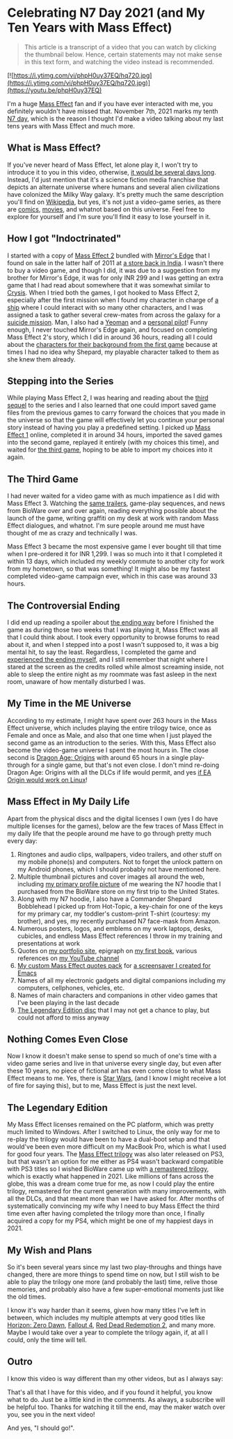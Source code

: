 # Celebrating N7 Day 2021 (and My Ten Years with Mass Effect)

> This article is a transcript of a video that you can watch by clicking the thumbnail below. Hence, certain statements may not make sense in this text form, and watching the video instead is recommended.

[![https://i.ytimg.com/vi/phpH0uy37EQ/hq720.jpg](https://i.ytimg.com/vi/phpH0uy37EQ/hq720.jpg)](https://youtu.be/phpH0uy37EQ)

I'm a huge [Mass Effect](https://store.steampowered.com/app/17460/Mass_Effect_2007) fan and if you have ever interacted with me, you definitely wouldn't have missed that. November 7th, 2021 marks my tenth [N7 day](https://blog.bioware.com/2020/11/07/happy-n7-day-4), which is the reason I thought I'd make a video talking about my last tens years with Mass Effect and much more.

## What is Mass Effect?

If you've never heard of Mass Effect, let alone play it, I won't try to introduce it to you in this video, otherwise, [it would be several days long](https://myterminal.me/diary/20150621/Can-a-video-game-consume-you). Instead, I'd just mention that it's a science fiction media franchise that depicts an alternate universe where humans and several alien civilizations have colonized the Milky Way galaxy. It's pretty much the same description you'll find on [Wikipedia](https://en.wikipedia.org/wiki/Mass_Effect), but yes, it's not just a video-game series, as there are [comics](https://digital.darkhorse.com/series/11/mass-effect), [movies](https://www.imdb.com/title/tt2140141), and whatnot based on this universe. Feel free to explore for yourself and I'm sure you'll find it easy to lose yourself in it.

## How I got "Indoctrinated"

I started with a copy of [Mass Effect 2](https://www.ea.com/games/mass-effect/mass-effect-2) bundled with [Mirror's Edge](https://store.steampowered.com/app/17410/Mirrors_Edge) that I found on sale in the latter half of 2011 at [a store back in India](https://paytmmall.com/shop/h/ezone-store). I wasn't there to buy a video game, and though I did, it was due to a suggestion from my brother for Mirror's Edge, it was for only INR 299 and I was getting an extra game that I had read about somewhere that it was somewhat similar to [Crysis](https://www.crysis.com). When I tried both the games, I got hooked to Mass Effect 2, especially after the first mission when I found my character in charge of [a ship](https://masseffect.fandom.com/wiki/SSV_Normandy) where I could interact with so many other characters, and I was assigned a task to gather several crew-mates from across the galaxy for a [suicide mission](https://masseffect.fandom.com/wiki/Suicide_Mission). Man, I also had a [Yeoman](https://masseffect.fandom.com/wiki/Kelly_Chambers) and a [personal pilot](https://masseffect.fandom.com/wiki/Jeff_%22Joker%22_Moreau)! Funny enough, I never touched Mirror's Edge again, and focused on completing Mass Effect 2's story, which I did in around 36 hours, reading all I could about the [characters for their background from the first game](https://masseffect.fandom.com/wiki/Category:Characters) because at times I had no idea why Shepard, my playable character talked to them as she knew them already.

## Stepping into the Series

While playing Mass Effect 2, I was hearing and reading about the [third sequel](https://www.ea.com/games/mass-effect/mass-effect-3) to the series and I also learned that one could import saved game files from the previous games to carry forward the choices that you made in the universe so that the game will effectively let you continue your personal story instead of having you play a predefined setting. I picked up [Mass Effect 1](https://www.ea.com/games/mass-effect/mass-effect) online, completed it in around 34 hours, imported the saved games into the second game, replayed it entirely (with my choices this time), and waited for [the third game](https://masseffect.fandom.com/wiki/Mass_Effect_3), hoping to be able to import my choices into it again.

## The Third Game

I had never waited for a video game with as much impatience as I did with Mass Effect 3. Watching the [same trailers](https://www.youtube.com/results?search_query=mass+effect+3+official+trailer), game-play sequences, and news from BioWare over and over again, reading everything possible about the launch of the game, writing graffiti on my desk at work with random Mass Effect dialogues, and whatnot. I'm sure people around me must have thought of me as crazy and technically I was.

Mass Effect 3 became the most expensive game I ever bought till that time when I pre-ordered it for INR 1,299. I was so much into it that I completed it within 13 days, which included my weekly commute to another city for work from my hometown, so that was something! It might also be my fastest completed video-game campaign ever, which in this case was around 33 hours.

## The Controversial Ending

I did end up reading a spoiler about [the ending way](https://kotaku.com/why-mass-effect-3s-ending-was-so-damn-terrible-5892676) before I finished the game as during those two weeks that I was playing it, Mass Effect was all that I could think about. I took every opportunity to browse forums to read about it, and when I stepped into a post I wasn't supposed to, it was a big mental hit, to say the least. Regardless, I completed the game and [experienced the ending myself](https://www.youtube.com/watch?v=NWFWdfZw-9k), and I still remember that night where I stared at the screen as the credits rolled while almost screaming inside, not able to sleep the entire night as my roommate was fast asleep in the next room, unaware of how mentally disturbed I was.

## My Time in the ME Universe

According to my estimate, I might have spent over 263 hours in the Mass Effect universe, which includes playing the entire trilogy twice, once as Female and once as Male, and also that one time when I just played the second game as an introduction to the series. With this, Mass Effect also become the video-game universe I spent the most hours in. The close second is [Dragon Age: Origins](https://www.ea.com/games/dragon-age/dragon-age-origins) with around 65 hours in a single play-through for a single game, but that's not even close. I don't mind re-doing Dragon Age: Origins with all the DLCs if life would permit, and yes [if EA Origin would work on Linux](https://www.origin.com/usa/en-us/game-library/ogd/Origin.OFR.50.0001535/friends-who-play)!

## Mass Effect in My Daily Life

Apart from the physical discs and the digital licenses I own (yes I do have multiple licenses for the games), below are the few traces of Mass Effect in my daily life that the people around me have to go through pretty much every day:

1. Ringtones and audio clips, wallpapers, video trailers, and other stuff on my mobile phone(s) and computers. Not to forget the unlock pattern on my Android phones, which I should probably not have mentioned here.
2. Multiple thumbnail pictures and cover images all around the web, including [my primary profile picture](https://about.me/mohdismail_ansari) of me wearing the N7 hoodie that I purchased from the BioWare store on my first trip to the United States.
3. Along with my N7 hoodie, I also have a Commander Shepard Bobblehead I picked up from Hot-Topic, a key-chain for one of the keys for my primary car, my toddler's custom-print T-shirt (courtesy: my brother), and yes, my recently purchased N7 face-mask from Amazon.
4. Numerous posters, logos, and emblems on my work laptops, desks, cubicles, and endless Mass Effect references I throw in my training and presentations at work
5. Quotes on [my portfolio site](https://myterminal.me), epigraph on [my first book](https://books2read.com/how-to-stay-sane-with-your-tasks), various references on [my YouTube channel](https://www.youtube.com/myTerminal)
6. [My custom Mass Effect quotes pack](https://github.com/myTerminal/.emacs.d/blob/master/emacs/myTerminal/_zone-quotes-masseffect.el) for [a screensaver I created for Emacs](https://github.com/myTerminal/zone-quotes)
7. Names of all my electronic gadgets and digital companions including my computers, cellphones, vehicles, etc.
8. Names of main characters and companions in other video games that I've been playing in the last decade
9. [The Legendary Edition disc](https://www.amazon.com/Mass-Effect-Legendary-PlayStation-4/dp/B08MXTDGN6) that I may not get a chance to play, but could not afford to miss anyway

## Nothing Comes Even Close

Now I know it doesn't make sense to spend so much of one's time with a video game series and live in that universe every single day, but even after these 10 years, no piece of fictional art has even come close to what Mass Effect means to me. Yes, there is [Star Wars](https://en.wikipedia.org/wiki/Star_Wars), (and I know I might receive a lot of fire for saying this), but to me, Mass Effect is just the next level.

## The Legendary Edition

My Mass Effect licenses remained on the PC platform, which was pretty much limited to Windows. After I switched to Linux, the only way for me to re-play the trilogy would have been to have a dual-boot setup and that would've been even more difficult on my MacBook Pro, which is what I used for good four years. The [Mass Effect trilogy](https://www.ea.com/games/mass-effect/mass-effect-trilogy) was also later released on PS3, but that wasn't an option for me either as PS4 wasn't backward compatible with PS3 titles so I wished BioWare came up with [a remastered trilogy](https://www.ea.com/games/mass-effect/mass-effect-legendary-edition), which is exactly what happened in 2021. Like millions of fans across the globe, this was a dream come true for me, as now I could play the entire trilogy, remastered for the current generation with many improvements, with all the DLCs, and that meant more than we I have asked for. After months of systematically convincing my wife why I need to buy Mass Effect the third time even after having completed the trilogy more than once, I finally acquired a copy for my PS4, which might be one of my happiest days in 2021.

## My Wish and Plans

So it's been several years since my last two play-throughs and things have changed, there are more things to spend time on now, but I still wish to be able to play the trilogy one more (and probably the last) time, relive those memories, and probably also have a few super-emotional moments just like the old times.

I know it's way harder than it seems, given how many titles I've left in between, which includes my multiple attempts at very good titles like [Horizon: Zero Dawn](https://www.playstation.com/en-us/games/horizon-zero-dawn), [Fallout 4](https://fallout.bethesda.net/en/games/fallout-4), [Red Dead Redemption 2](https://www.rockstargames.com/reddeadredemption2), and many more. Maybe I would take over a year to complete the trilogy again, if, at all I could, only the time will tell.

## Outro

I know this video is way different than my other videos, but as I always say:

That's all that I have for this video, and if you found it helpful, you know what to do. Just be a little kind in the comments. As always, a subscribe will be helpful too. Thanks for watching it till the end, may the maker watch over you, see you in the next video!

And yes, "I should go!".

